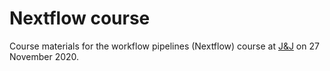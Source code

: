 # Nextflow course
Course materials for the workflow pipelines (Nextflow) course at [J&J](https://www.jnj.com/) on 27 November 2020. 

